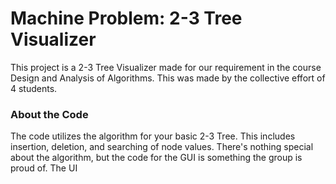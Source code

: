 # Machine Problem: 2-3 Tree Visualizer
This project is a 2-3 Tree Visualizer made for our requirement in the course Design and Analysis of Algorithms. This was made by the collective effort of 4 students.

### About the Code
The code utilizes the algorithm for your basic 2-3 Tree. This includes insertion, deletion, and searching of node values.
There's nothing special about the algorithm, but the code for the GUI is something the group is proud of. The UI 